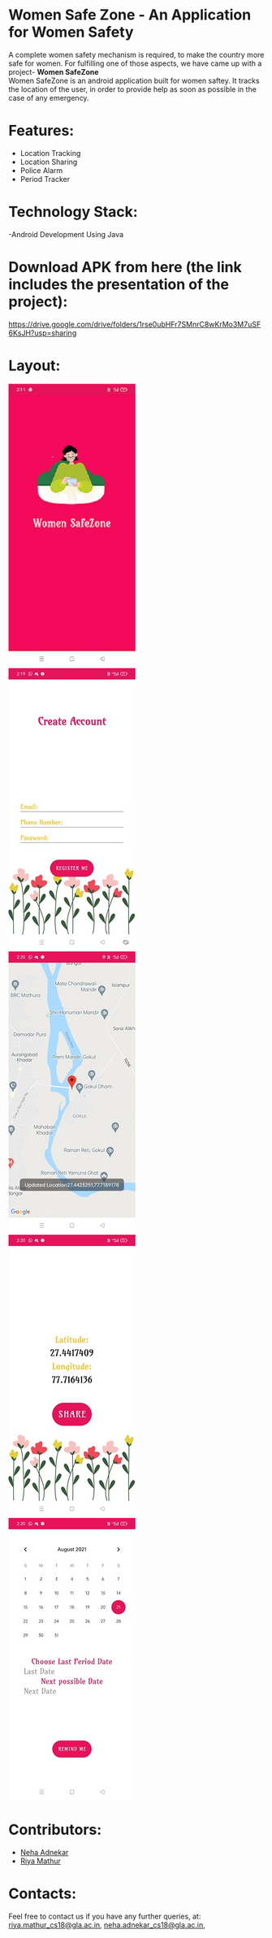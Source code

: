 

# Women Safe Zone - An Application for Women Safety


A complete women safety mechanism is required, to make the country more safe for women. For fulfilling one of those aspects, we have came up with a project- <b> Women SafeZone </b>  
Women SafeZone is an android application built for women saftey.
It tracks the location of the user, in order to provide help as soon as possible in the case of any emergency.

# Features:
- Location Tracking
- Location Sharing
- Police Alarm
- Period Tracker
 
# Technology Stack:
-Android Development Using Java

# Download APK from here (the link includes the presentation of the project):
https://drive.google.com/drive/folders/1rse0ubHFr7SMnrC8wKrMo3M7uSF6KsJH?usp=sharing

# Layout:
![](img1.jpg) &nbsp; ![](img2.jpg) &nbsp;
![](img3.jpg)   &nbsp;  ![](img4.jpg)   &nbsp;  ![](img5.jpg)

# Contributors:

- [Neha Adnekar](https://github.com/Nehaadnekar)
- [Riya Mathur](https://github.com/Blitzcoder01)

# Contacts:
Feel free to contact us if you have any further queries, at:
<riya.mathur_cs18@gla.ac.in>, 
<neha.adnekar_cs18@gla.ac.in>, 
